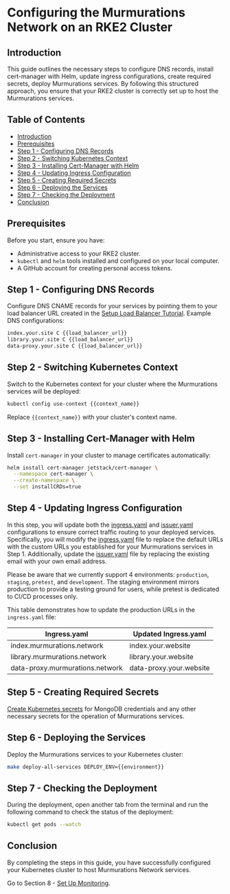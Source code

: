 # Configuring the Murmurations Network on an RKE2 Cluster

## Introduction

This guide outlines the necessary steps to configure DNS records, install cert-manager with Helm, update ingress configurations, create required secrets, deploy Murmurations services. By following this structured approach, you ensure that your RKE2 cluster is correctly set up to host the Murmurations services.

## Table of Contents

- [Introduction](#introduction)
- [Prerequisites](#prerequisites)
- [Step 1 - Configuring DNS Records](#step-1---configuring-dns-records)
- [Step 2 - Switching Kubernetes Context](#step-2---switching-kubernetes-context)
- [Step 3 - Installing Cert-Manager with Helm](#step-3---installing-cert-manager-with-helm)
- [Step 4 - Updating Ingress Configuration](#step-4---updating-ingress-configuration)
- [Step 5 - Creating Required Secrets](#step-5---creating-required-secrets)
- [Step 6 - Deploying the Services](#step-6---deploying-the-services)
- [Step 7 - Checking the Deployment](#step-7---checking-the-deployment)
- [Conclusion](#conclusion)

## Prerequisites

Before you start, ensure you have:

- Administrative access to your RKE2 cluster.
- `kubectl` and `helm` tools installed and configured on your local computer.
- A GitHub account for creating personal access tokens.

## Step 1 - Configuring DNS Records

Configure DNS CNAME records for your services by pointing them to your load balancer URL created in the [Setup Load Balancer Tutorial](../05-setup-lb/README.md). Example DNS configurations:

```bash
index.your.site C {{load_balancer_url}}
library.your.site C {{load_balancer_url}}
data-proxy.your.site C {{load_balancer_url}}
```

## Step 2 - Switching Kubernetes Context

Switch to the Kubernetes context for your cluster where the Murmurations services will be deployed:

```bash
kubectl config use-context {{context_name}}
```

Replace `{{context_name}}` with your cluster's context name.

## Step 3 - Installing Cert-Manager with Helm

Install `cert-manager` in your cluster to manage certificates automatically:

```bash
helm install cert-manager jetstack/cert-manager \
  --namespace cert-manager \
  --create-namespace \
  --set installCRDs=true
```

## Step 4 - Updating Ingress Configuration

In this step, you will update both the [ingress.yaml](../../../charts/murmurations/charts/ingress/templates/ingress/ingress.yaml) and [issuer.yaml](../../../charts/murmurations/charts/ingress/templates/cert/issuer.yaml) configurations to ensure correct traffic routing to your deployed services. Specifically, you will modify the [ingress.yaml](../../../charts/murmurations/charts/ingress/templates/ingress/ingress.yaml) file to replace the default URLs with the custom URLs you established for your Murmurations services in Step 1. Additionally, update the [issuer.yaml](../../../charts/murmurations/charts/ingress/templates/cert/issuer.yaml) file by replacing the existing email with your own email address.

Please be aware that we currently support 4 environments: `production`, `staging`, `pretest`, and `development`. The staging environment mirrors production to provide a testing ground for users, while pretest is dedicated to CI/CD processes only.

This table demonstrates how to update the production URLs in the `ingress.yaml` file:

|           Ingress.yaml             |        Updated Ingress.yaml   |
|------------------------------------|-------------------------------|
| index.murmurations.network         |     index.your.website        |
| library.murmurations.network       |     library.your.website      |
| data-proxy.murmurations.network    |     data-proxy.your.website   |

## Step 5 - Creating Required Secrets

[Create Kubernetes secrets](secrets.md) for MongoDB credentials and any other necessary secrets for the operation of Murmurations services.

## Step 6 - Deploying the Services

Deploy the Murmurations services to your Kubernetes cluster:

```bash
make deploy-all-services DEPLOY_ENV={{environment}}
```

## Step 7 - Checking the Deployment

During the deployment, open another tab from the terminal and run the following command to check the status of the deployment:

```bash
kubectl get pods --watch
```

## Conclusion

By completing the steps in this guide, you have successfully configured your Kubernetes cluster to host Murmurations Network services.

Go to Section 8 - [Set Up Monitoring](../08-setup-monitoring/README.md).
